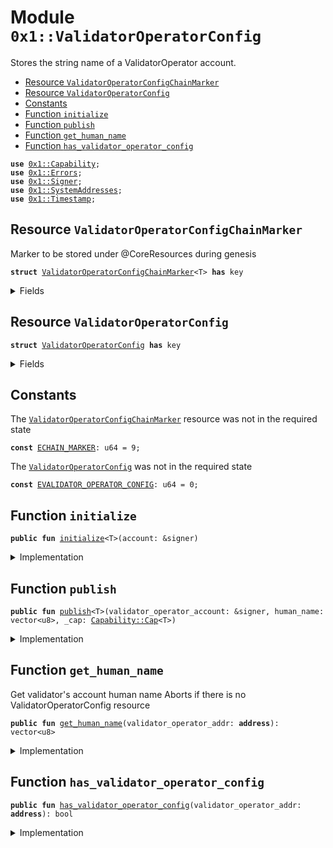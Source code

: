 
<a name="0x1_ValidatorOperatorConfig"></a>

# Module `0x1::ValidatorOperatorConfig`

Stores the string name of a ValidatorOperator account.


-  [Resource `ValidatorOperatorConfigChainMarker`](#0x1_ValidatorOperatorConfig_ValidatorOperatorConfigChainMarker)
-  [Resource `ValidatorOperatorConfig`](#0x1_ValidatorOperatorConfig_ValidatorOperatorConfig)
-  [Constants](#@Constants_0)
-  [Function `initialize`](#0x1_ValidatorOperatorConfig_initialize)
-  [Function `publish`](#0x1_ValidatorOperatorConfig_publish)
-  [Function `get_human_name`](#0x1_ValidatorOperatorConfig_get_human_name)
-  [Function `has_validator_operator_config`](#0x1_ValidatorOperatorConfig_has_validator_operator_config)


<pre><code><b>use</b> <a href="../../../../../../../aptos-framework/releases/artifacts/current/build/MoveStdlib/docs/Capability.md#0x1_Capability">0x1::Capability</a>;
<b>use</b> <a href="../../../../../../../aptos-framework/releases/artifacts/current/build/MoveStdlib/docs/Errors.md#0x1_Errors">0x1::Errors</a>;
<b>use</b> <a href="../../../../../../../aptos-framework/releases/artifacts/current/build/MoveStdlib/docs/Signer.md#0x1_Signer">0x1::Signer</a>;
<b>use</b> <a href="SystemAddresses.md#0x1_SystemAddresses">0x1::SystemAddresses</a>;
<b>use</b> <a href="Timestamp.md#0x1_Timestamp">0x1::Timestamp</a>;
</code></pre>



<a name="0x1_ValidatorOperatorConfig_ValidatorOperatorConfigChainMarker"></a>

## Resource `ValidatorOperatorConfigChainMarker`

Marker to be stored under @CoreResources during genesis


<pre><code><b>struct</b> <a href="ValidatorOperatorConfig.md#0x1_ValidatorOperatorConfig_ValidatorOperatorConfigChainMarker">ValidatorOperatorConfigChainMarker</a>&lt;T&gt; <b>has</b> key
</code></pre>



<details>
<summary>Fields</summary>


<dl>
<dt>
<code>dummy_field: bool</code>
</dt>
<dd>

</dd>
</dl>


</details>

<a name="0x1_ValidatorOperatorConfig_ValidatorOperatorConfig"></a>

## Resource `ValidatorOperatorConfig`



<pre><code><b>struct</b> <a href="ValidatorOperatorConfig.md#0x1_ValidatorOperatorConfig">ValidatorOperatorConfig</a> <b>has</b> key
</code></pre>



<details>
<summary>Fields</summary>


<dl>
<dt>
<code>human_name: vector&lt;u8&gt;</code>
</dt>
<dd>
 The human readable name of this entity. Immutable.
</dd>
</dl>


</details>

<a name="@Constants_0"></a>

## Constants


<a name="0x1_ValidatorOperatorConfig_ECHAIN_MARKER"></a>

The <code><a href="ValidatorOperatorConfig.md#0x1_ValidatorOperatorConfig_ValidatorOperatorConfigChainMarker">ValidatorOperatorConfigChainMarker</a></code> resource was not in the required state


<pre><code><b>const</b> <a href="ValidatorOperatorConfig.md#0x1_ValidatorOperatorConfig_ECHAIN_MARKER">ECHAIN_MARKER</a>: u64 = 9;
</code></pre>



<a name="0x1_ValidatorOperatorConfig_EVALIDATOR_OPERATOR_CONFIG"></a>

The <code><a href="ValidatorOperatorConfig.md#0x1_ValidatorOperatorConfig">ValidatorOperatorConfig</a></code> was not in the required state


<pre><code><b>const</b> <a href="ValidatorOperatorConfig.md#0x1_ValidatorOperatorConfig_EVALIDATOR_OPERATOR_CONFIG">EVALIDATOR_OPERATOR_CONFIG</a>: u64 = 0;
</code></pre>



<a name="0x1_ValidatorOperatorConfig_initialize"></a>

## Function `initialize`



<pre><code><b>public</b> <b>fun</b> <a href="ValidatorOperatorConfig.md#0x1_ValidatorOperatorConfig_initialize">initialize</a>&lt;T&gt;(account: &signer)
</code></pre>



<details>
<summary>Implementation</summary>


<pre><code><b>public</b> <b>fun</b> <a href="ValidatorOperatorConfig.md#0x1_ValidatorOperatorConfig_initialize">initialize</a>&lt;T&gt;(account: &signer) {
    <a href="Timestamp.md#0x1_Timestamp_assert_genesis">Timestamp::assert_genesis</a>();
    <a href="SystemAddresses.md#0x1_SystemAddresses_assert_core_resource">SystemAddresses::assert_core_resource</a>(account);

    <b>assert</b>!(
        !<b>exists</b>&lt;<a href="ValidatorOperatorConfig.md#0x1_ValidatorOperatorConfig_ValidatorOperatorConfigChainMarker">ValidatorOperatorConfigChainMarker</a>&lt;T&gt;&gt;(@CoreResources),
        <a href="../../../../../../../aptos-framework/releases/artifacts/current/build/MoveStdlib/docs/Errors.md#0x1_Errors_already_published">Errors::already_published</a>(<a href="ValidatorOperatorConfig.md#0x1_ValidatorOperatorConfig_ECHAIN_MARKER">ECHAIN_MARKER</a>)
    );
    <b>move_to</b>(account, <a href="ValidatorOperatorConfig.md#0x1_ValidatorOperatorConfig_ValidatorOperatorConfigChainMarker">ValidatorOperatorConfigChainMarker</a>&lt;T&gt;{});
}
</code></pre>



</details>

<a name="0x1_ValidatorOperatorConfig_publish"></a>

## Function `publish`



<pre><code><b>public</b> <b>fun</b> <a href="ValidatorOperatorConfig.md#0x1_ValidatorOperatorConfig_publish">publish</a>&lt;T&gt;(validator_operator_account: &signer, human_name: vector&lt;u8&gt;, _cap: <a href="../../../../../../../aptos-framework/releases/artifacts/current/build/MoveStdlib/docs/Capability.md#0x1_Capability_Cap">Capability::Cap</a>&lt;T&gt;)
</code></pre>



<details>
<summary>Implementation</summary>


<pre><code><b>public</b> <b>fun</b> <a href="ValidatorOperatorConfig.md#0x1_ValidatorOperatorConfig_publish">publish</a>&lt;T&gt;(
    validator_operator_account: &signer,
    human_name: vector&lt;u8&gt;,
    _cap: Cap&lt;T&gt;
) {
    <a href="Timestamp.md#0x1_Timestamp_assert_operating">Timestamp::assert_operating</a>();
    <b>assert</b>!(
        <b>exists</b>&lt;<a href="ValidatorOperatorConfig.md#0x1_ValidatorOperatorConfig_ValidatorOperatorConfigChainMarker">ValidatorOperatorConfigChainMarker</a>&lt;T&gt;&gt;(@CoreResources),
        <a href="../../../../../../../aptos-framework/releases/artifacts/current/build/MoveStdlib/docs/Errors.md#0x1_Errors_not_published">Errors::not_published</a>(<a href="ValidatorOperatorConfig.md#0x1_ValidatorOperatorConfig_ECHAIN_MARKER">ECHAIN_MARKER</a>)
    );

    <b>assert</b>!(
        !<a href="ValidatorOperatorConfig.md#0x1_ValidatorOperatorConfig_has_validator_operator_config">has_validator_operator_config</a>(<a href="../../../../../../../aptos-framework/releases/artifacts/current/build/MoveStdlib/docs/Signer.md#0x1_Signer_address_of">Signer::address_of</a>(validator_operator_account)),
        <a href="../../../../../../../aptos-framework/releases/artifacts/current/build/MoveStdlib/docs/Errors.md#0x1_Errors_already_published">Errors::already_published</a>(<a href="ValidatorOperatorConfig.md#0x1_ValidatorOperatorConfig_EVALIDATOR_OPERATOR_CONFIG">EVALIDATOR_OPERATOR_CONFIG</a>)
    );

    <b>move_to</b>(validator_operator_account, <a href="ValidatorOperatorConfig.md#0x1_ValidatorOperatorConfig">ValidatorOperatorConfig</a> {
        human_name,
    });
}
</code></pre>



</details>

<a name="0x1_ValidatorOperatorConfig_get_human_name"></a>

## Function `get_human_name`

Get validator's account human name
Aborts if there is no ValidatorOperatorConfig resource


<pre><code><b>public</b> <b>fun</b> <a href="ValidatorOperatorConfig.md#0x1_ValidatorOperatorConfig_get_human_name">get_human_name</a>(validator_operator_addr: <b>address</b>): vector&lt;u8&gt;
</code></pre>



<details>
<summary>Implementation</summary>


<pre><code><b>public</b> <b>fun</b> <a href="ValidatorOperatorConfig.md#0x1_ValidatorOperatorConfig_get_human_name">get_human_name</a>(validator_operator_addr: <b>address</b>): vector&lt;u8&gt; <b>acquires</b> <a href="ValidatorOperatorConfig.md#0x1_ValidatorOperatorConfig">ValidatorOperatorConfig</a> {
    <b>assert</b>!(<a href="ValidatorOperatorConfig.md#0x1_ValidatorOperatorConfig_has_validator_operator_config">has_validator_operator_config</a>(validator_operator_addr), <a href="../../../../../../../aptos-framework/releases/artifacts/current/build/MoveStdlib/docs/Errors.md#0x1_Errors_not_published">Errors::not_published</a>(<a href="ValidatorOperatorConfig.md#0x1_ValidatorOperatorConfig_EVALIDATOR_OPERATOR_CONFIG">EVALIDATOR_OPERATOR_CONFIG</a>));
    *&<b>borrow_global</b>&lt;<a href="ValidatorOperatorConfig.md#0x1_ValidatorOperatorConfig">ValidatorOperatorConfig</a>&gt;(validator_operator_addr).human_name
}
</code></pre>



</details>

<a name="0x1_ValidatorOperatorConfig_has_validator_operator_config"></a>

## Function `has_validator_operator_config`



<pre><code><b>public</b> <b>fun</b> <a href="ValidatorOperatorConfig.md#0x1_ValidatorOperatorConfig_has_validator_operator_config">has_validator_operator_config</a>(validator_operator_addr: <b>address</b>): bool
</code></pre>



<details>
<summary>Implementation</summary>


<pre><code><b>public</b> <b>fun</b> <a href="ValidatorOperatorConfig.md#0x1_ValidatorOperatorConfig_has_validator_operator_config">has_validator_operator_config</a>(validator_operator_addr: <b>address</b>): bool {
    <b>exists</b>&lt;<a href="ValidatorOperatorConfig.md#0x1_ValidatorOperatorConfig">ValidatorOperatorConfig</a>&gt;(validator_operator_addr)
}
</code></pre>



</details>


[//]: # ("File containing references which can be used from documentation")
[ACCESS_CONTROL]: https://github.com/diem/dip/blob/main/dips/dip-2.md
[ROLE]: https://github.com/diem/dip/blob/main/dips/dip-2.md#roles
[PERMISSION]: https://github.com/diem/dip/blob/main/dips/dip-2.md#permissions
